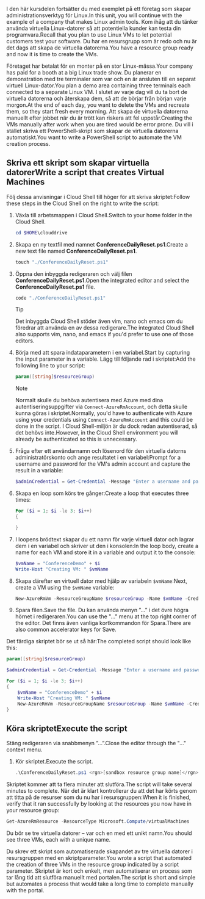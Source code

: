 <span data-ttu-id="739ee-101">I den här kursdelen fortsätter du med exemplet på ett företag som skapar administrationsverktyg för Linux.</span><span class="sxs-lookup"><span data-stu-id="739ee-101">In this unit, you will continue with the example of a company that makes Linux admin tools.</span></span> <span data-ttu-id="739ee-102">Kom ihåg att du tänker använda virtuella Linux-datorer så att potentiella kunder kan testa din programvara.</span><span class="sxs-lookup"><span data-stu-id="739ee-102">Recall that you plan to use Linux VMs to let potential customers test your software.</span></span> <span data-ttu-id="739ee-103">Du har en resursgrupp som är redo och nu är det dags att skapa de virtuella datorerna.</span><span class="sxs-lookup"><span data-stu-id="739ee-103">You have a resource group ready and now it is time to create the VMs.</span></span>

<span data-ttu-id="739ee-104">Företaget har betalat för en monter på en stor Linux-mässa.</span><span class="sxs-lookup"><span data-stu-id="739ee-104">Your company has paid for a booth at a big Linux trade show.</span></span> <span data-ttu-id="739ee-105">Du planerar en demonstration med tre terminaler som var och en är ansluten till en separat virtuell Linux-dator.</span><span class="sxs-lookup"><span data-stu-id="739ee-105">You plan a demo area containing three terminals each connected to a separate Linux VM.</span></span> <span data-ttu-id="739ee-106">I slutet av varje dag vill du ta bort de virtuella datorerna och återskapa dem, så att de börjar från början varje morgon.</span><span class="sxs-lookup"><span data-stu-id="739ee-106">At the end of each day, you want to delete the VMs and recreate them, so they start fresh every morning.</span></span> <span data-ttu-id="739ee-107">Att skapa de virtuella datorerna manuellt efter jobbet när du är trött kan riskera att fel uppstår.</span><span class="sxs-lookup"><span data-stu-id="739ee-107">Creating the VMs manually after work when you are tired would be error prone.</span></span> <span data-ttu-id="739ee-108">Du vill i stället skriva ett PowerShell-skript som skapar de virtuella datorerna automatiskt.</span><span class="sxs-lookup"><span data-stu-id="739ee-108">You want to write a PowerShell script to automate the VM creation process.</span></span>

## <a name="write-a-script-that-creates-virtual-machines"></a><span data-ttu-id="739ee-109">Skriva ett skript som skapar virtuella datorer</span><span class="sxs-lookup"><span data-stu-id="739ee-109">Write a script that creates Virtual Machines</span></span>

<span data-ttu-id="739ee-110">Följ dessa anvisningar i Cloud Shell till höger för att skriva skriptet:</span><span class="sxs-lookup"><span data-stu-id="739ee-110">Follow these steps in the Cloud Shell on the right to write the script:</span></span>

1. <span data-ttu-id="739ee-111">Växla till arbetsmappen i Cloud Shell.</span><span class="sxs-lookup"><span data-stu-id="739ee-111">Switch to your home folder in the Cloud Shell.</span></span>

    ```powershell
    cd $HOME\clouddrive
    ```

1. <span data-ttu-id="739ee-112">Skapa en ny textfil med namnet **ConferenceDailyReset.ps1**.</span><span class="sxs-lookup"><span data-stu-id="739ee-112">Create a new text file named **ConferenceDailyReset.ps1**.</span></span>

    ```powershell
    touch "./ConferenceDailyReset.ps1"
    ```

1. <span data-ttu-id="739ee-113">Öppna den inbyggda redigeraren och välj filen **ConferenceDailyReset.ps1**.</span><span class="sxs-lookup"><span data-stu-id="739ee-113">Open the integrated editor and select the **ConferenceDailyReset.ps1** file.</span></span>

    ```powershell
    code "./ConferenceDailyReset.ps1"
    ```
    > [!TIP]
    > <span data-ttu-id="739ee-114">Det inbyggda Cloud Shell stöder även vim, nano och emacs om du föredrar att använda en av dessa redigerare.</span><span class="sxs-lookup"><span data-stu-id="739ee-114">The integrated Cloud Shell also supports vim, nano, and emacs if you'd prefer to use one of those editors.</span></span>

1. <span data-ttu-id="739ee-115">Börja med att spara indataparametern i en variabel.</span><span class="sxs-lookup"><span data-stu-id="739ee-115">Start by capturing the input parameter in a variable.</span></span> <span data-ttu-id="739ee-116">Lägg till följande rad i skriptet:</span><span class="sxs-lookup"><span data-stu-id="739ee-116">Add the following line to your script:</span></span>

    ```powershell
    param([string]$resourceGroup)
    ```

    > [!NOTE]
    > <span data-ttu-id="739ee-117">Normalt skulle du behöva autentisera med Azure med dina autentiseringsuppgifter via `Connect-AzureRmAccount`, och detta skulle kunna göras i skriptet.</span><span class="sxs-lookup"><span data-stu-id="739ee-117">Normally, you'd have to authenticate with Azure using your credentials using `Connect-AzureRmAccount` and this could be done in the script.</span></span> <span data-ttu-id="739ee-118">I Cloud Shell-miljön är du dock redan autentiserad, så det behövs inte.</span><span class="sxs-lookup"><span data-stu-id="739ee-118">However, in the Cloud Shell environment you will already be authenticated so this is unnecessary.</span></span>

1. <span data-ttu-id="739ee-119">Fråga efter ett användarnamn och lösenord för den virtuella datorns administratörskonto och ange resultatet i en variabel:</span><span class="sxs-lookup"><span data-stu-id="739ee-119">Prompt for a username and password for the VM's admin account and capture the result in a variable:</span></span>

    ```powershell
    $adminCredential = Get-Credential -Message "Enter a username and password for the VM administrator."
    ```

1. <span data-ttu-id="739ee-120">Skapa en loop som körs tre gånger:</span><span class="sxs-lookup"><span data-stu-id="739ee-120">Create a loop that executes three times:</span></span>

    ```powershell
    For ($i = 1; $i -le 3; $i++) 
    {

    }
    ```

1. <span data-ttu-id="739ee-121">I loopens brödtext skapar du ett namn för varje virtuell dator och lagrar dem i en variabel och skriver ut den i konsolen:</span><span class="sxs-lookup"><span data-stu-id="739ee-121">In the loop body, create a name for each VM and store it in a variable and output it to the console:</span></span>

    ```powershell
    $vmName = "ConferenceDemo" + $i
    Write-Host "Creating VM: " $vmName
    ```

1. <span data-ttu-id="739ee-122">Skapa därefter en virtuell dator med hjälp av variabeln `$vmName`:</span><span class="sxs-lookup"><span data-stu-id="739ee-122">Next, create a VM using the `$vmName` variable:</span></span>

   ```powershell
   New-AzureRmVm -ResourceGroupName $resourceGroup -Name $vmName -Credential $adminCredential -Image UbuntuLTS
   ```

1. <span data-ttu-id="739ee-123">Spara filen.</span><span class="sxs-lookup"><span data-stu-id="739ee-123">Save the file.</span></span> <span data-ttu-id="739ee-124">Du kan använda menyn ”...” i det övre högra hörnet i redigeraren.</span><span class="sxs-lookup"><span data-stu-id="739ee-124">You can use the "..." menu at the top right corner of the editor.</span></span> <span data-ttu-id="739ee-125">Det finns även vanliga kortkommandon för Spara.</span><span class="sxs-lookup"><span data-stu-id="739ee-125">There are also common accelerator keys for Save.</span></span>

<span data-ttu-id="739ee-126">Det färdiga skriptet bör se ut så här:</span><span class="sxs-lookup"><span data-stu-id="739ee-126">The completed script should look like this:</span></span>

```powershell
param([string]$resourceGroup)

$adminCredential = Get-Credential -Message "Enter a username and password for the VM administrator."

For ($i = 1; $i -le 3; $i++)
{
    $vmName = "ConferenceDemo" + $i
    Write-Host "Creating VM: " $vmName
    New-AzureRmVm -ResourceGroupName $resourceGroup -Name $vmName -Credential $adminCredential -Image UbuntuLTS
}
```

## <a name="execute-the-script"></a><span data-ttu-id="739ee-127">Köra skriptet</span><span class="sxs-lookup"><span data-stu-id="739ee-127">Execute the script</span></span>

<span data-ttu-id="739ee-128">Stäng redigeraren via snabbmenyn ”...”.</span><span class="sxs-lookup"><span data-stu-id="739ee-128">Close the editor through the "..." context menu.</span></span>

1. <span data-ttu-id="739ee-129">Kör skriptet.</span><span class="sxs-lookup"><span data-stu-id="739ee-129">Execute the script.</span></span>

    ```powershell
    .\ConferenceDailyReset.ps1 <rgn>[sandbox resource group name]</rgn>
    ```
    
<span data-ttu-id="739ee-130">Skriptet kommer att ta flera minuter att slutföra.</span><span class="sxs-lookup"><span data-stu-id="739ee-130">The script will take several minutes to complete.</span></span> <span data-ttu-id="739ee-131">När det är klart kontrollerar du att det har körts genom att titta på de resurser som du nu har i resursgruppen:</span><span class="sxs-lookup"><span data-stu-id="739ee-131">When it is finished, verify that it ran successfully by looking at the resources you now have in your resource group:</span></span>

```powershell
Get-AzureRmResource -ResourceType Microsoft.Compute/virtualMachines
```

<span data-ttu-id="739ee-132">Du bör se tre virtuella datorer – var och en med ett unikt namn.</span><span class="sxs-lookup"><span data-stu-id="739ee-132">You should see three VMs, each with a unique name.</span></span>

<span data-ttu-id="739ee-133">Du skrev ett skript som automatiserade skapandet av tre virtuella datorer i resursgruppen med en skriptparameter.</span><span class="sxs-lookup"><span data-stu-id="739ee-133">You wrote a script that automated the creation of three VMs in the resource group indicated by a script parameter.</span></span> <span data-ttu-id="739ee-134">Skriptet är kort och enkelt, men automatiserar en process som tar lång tid att slutföra manuellt med portalen.</span><span class="sxs-lookup"><span data-stu-id="739ee-134">The script is short and simple but automates a process that would take a long time to complete manually with the portal.</span></span>